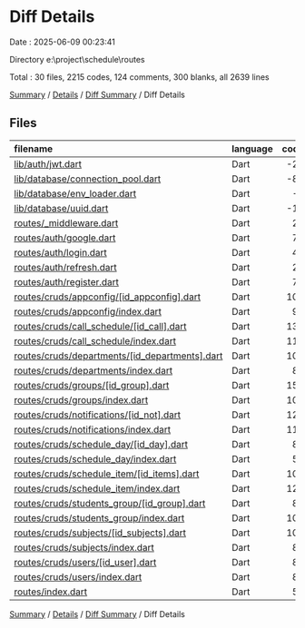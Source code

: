 # Diff Details

Date : 2025-06-09 00:23:41

Directory e:\\project\\schedule\\routes

Total : 30 files,  2215 codes, 124 comments, 300 blanks, all 2639 lines

[Summary](results.md) / [Details](details.md) / [Diff Summary](diff.md) / Diff Details

## Files
| filename | language | code | comment | blank | total |
| :--- | :--- | ---: | ---: | ---: | ---: |
| [lib/auth/jwt.dart](/lib/auth/jwt.dart) | Dart | -29 | -3 | -7 | -39 |
| [lib/database/connection\_pool.dart](/lib/database/connection_pool.dart) | Dart | -80 | -3 | -16 | -99 |
| [lib/database/env\_loader.dart](/lib/database/env_loader.dart) | Dart | -9 | 0 | -3 | -12 |
| [lib/database/uuid.dart](/lib/database/uuid.dart) | Dart | -11 | -2 | -4 | -17 |
| [routes/\_middleware.dart](/routes/_middleware.dart) | Dart | 26 | 0 | 5 | 31 |
| [routes/auth/google.dart](/routes/auth/google.dart) | Dart | 73 | 0 | 17 | 90 |
| [routes/auth/login.dart](/routes/auth/login.dart) | Dart | 47 | 0 | 13 | 60 |
| [routes/auth/refresh.dart](/routes/auth/refresh.dart) | Dart | 24 | 0 | 9 | 33 |
| [routes/auth/register.dart](/routes/auth/register.dart) | Dart | 70 | 0 | 14 | 84 |
| [routes/cruds/appconfig/\[id\_appconfig\].dart](/routes/cruds/appconfig/%5Bid_appconfig%5D.dart) | Dart | 108 | 7 | 14 | 129 |
| [routes/cruds/appconfig/index.dart](/routes/cruds/appconfig/index.dart) | Dart | 90 | 8 | 10 | 108 |
| [routes/cruds/call\_schedule/\[id\_call\].dart](/routes/cruds/call_schedule/%5Bid_call%5D.dart) | Dart | 137 | 6 | 17 | 160 |
| [routes/cruds/call\_schedule/index.dart](/routes/cruds/call_schedule/index.dart) | Dart | 111 | 6 | 11 | 128 |
| [routes/cruds/departments/\[id\_departments\].dart](/routes/cruds/departments/%5Bid_departments%5D.dart) | Dart | 103 | 6 | 14 | 123 |
| [routes/cruds/departments/index.dart](/routes/cruds/departments/index.dart) | Dart | 85 | 6 | 9 | 100 |
| [routes/cruds/groups/\[id\_group\].dart](/routes/cruds/groups/%5Bid_group%5D.dart) | Dart | 151 | 9 | 18 | 178 |
| [routes/cruds/groups/index.dart](/routes/cruds/groups/index.dart) | Dart | 105 | 7 | 10 | 122 |
| [routes/cruds/notifications/\[id\_not\].dart](/routes/cruds/notifications/%5Bid_not%5D.dart) | Dart | 123 | 5 | 15 | 143 |
| [routes/cruds/notifications/index.dart](/routes/cruds/notifications/index.dart) | Dart | 114 | 6 | 12 | 132 |
| [routes/cruds/schedule\_day/\[id\_day\].dart](/routes/cruds/schedule_day/%5Bid_day%5D.dart) | Dart | 89 | 4 | 17 | 110 |
| [routes/cruds/schedule\_day/index.dart](/routes/cruds/schedule_day/index.dart) | Dart | 57 | 3 | 11 | 71 |
| [routes/cruds/schedule\_item/\[id\_items\].dart](/routes/cruds/schedule_item/%5Bid_items%5D.dart) | Dart | 108 | 6 | 12 | 126 |
| [routes/cruds/schedule\_item/index.dart](/routes/cruds/schedule_item/index.dart) | Dart | 124 | 11 | 21 | 156 |
| [routes/cruds/students\_group/\[id\_group\].dart](/routes/cruds/students_group/%5Bid_group%5D.dart) | Dart | 87 | 8 | 14 | 109 |
| [routes/cruds/students\_group/index.dart](/routes/cruds/students_group/index.dart) | Dart | 100 | 6 | 16 | 122 |
| [routes/cruds/subjects/\[id\_subjects\].dart](/routes/cruds/subjects/%5Bid_subjects%5D.dart) | Dart | 105 | 6 | 12 | 123 |
| [routes/cruds/subjects/index.dart](/routes/cruds/subjects/index.dart) | Dart | 88 | 6 | 9 | 103 |
| [routes/cruds/users/\[id\_user\].dart](/routes/cruds/users/%5Bid_user%5D.dart) | Dart | 83 | 10 | 13 | 106 |
| [routes/cruds/users/index.dart](/routes/cruds/users/index.dart) | Dart | 84 | 6 | 14 | 104 |
| [routes/index.dart](/routes/index.dart) | Dart | 52 | 0 | 3 | 55 |

[Summary](results.md) / [Details](details.md) / [Diff Summary](diff.md) / Diff Details